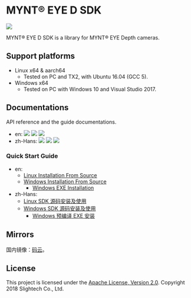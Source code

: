 # MYNT® EYE D SDK

[![](https://img.shields.io/badge/MYNT%20EYE%20D%20SDK-v1.7.4-brightgreen.svg?style=flat)](https://github.com/slightech/MYNT-EYE-D-SDK)

MYNT® EYE D SDK is a library for MYNT® EYE Depth cameras.

## Support platforms

* Linux x64 & aarch64
  * Tested on PC and TX2, with Ubuntu 16.04 (GCC 5).
* Windows x64
  * Tested on PC with Windows 10 and Visual Studio 2017.

## Documentations

API reference and the guide documentations.

* en: [![](https://img.shields.io/badge/Download-PDF-blue.svg?style=flat)](https://github.com/slightech/MYNT-EYE-D-SDK/files/3006735/mynt-eye-d-sdk-docs-en-1.7.4.pdf) [![](https://img.shields.io/badge/Download-HTML-blue.svg?style=flat)](https://github.com/slightech/MYNT-EYE-D-SDK/files/3006737/mynt-eye-d-sdk-docs-en-1.7.4.zip) [![](https://img.shields.io/badge/Online-HTML-blue.svg?style=flat)](http://mynt-eye-d-sdk.readthedocs.io/)
* zh-Hans: [![](https://img.shields.io/badge/Download-PDF-blue.svg?style=flat)](https://github.com/slightech/MYNT-EYE-D-SDK/files/3006739/mynt-eye-d-sdk-docs-zh-Hans-1.7.4.pdf) [![](https://img.shields.io/badge/Download-HTML-blue.svg?style=flat)](https://github.com/slightech/MYNT-EYE-D-SDK/files/3006740/mynt-eye-d-sdk-docs-zh-Hans-1.7.4.zip) [![](https://img.shields.io/badge/Online-HTML-blue.svg?style=flat)](https://mynt-eye-d-sdk-docs-zh-cn.readthedocs.io/)

### Quick Start Guide

* en:
  * [Linux Installation From Source](docs/en/installation/build_linux.md)
  * [Windows Installation From Source](docs/en/installation/build_win.md)
    * [Windows EXE Installation](docs/en/installation/install_exe_win.md)
* zh-Hans:
  * [Linux SDK 源码安装及使用](docs/zh-Hans/installation/build_linux.md)
  * [Windows SDK 源码安装及使用](docs/zh-Hans/installation/build_win.md)
    * [Windows 预编译 EXE 安装](docs/zh-Hans/installation/install_exe_win.md)

## Mirrors

国内镜像：[码云](https://gitee.com/mynt/MYNT-EYE-D-SDK)。

## License

This project is licensed under the [Apache License, Version 2.0](/LICENSE). Copyright 2018 Slightech Co., Ltd.

